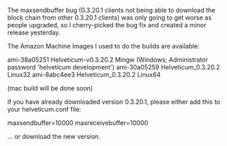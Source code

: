 The maxsendbuffer bug (0.3.20.1 clients not being able to download the block chain from other 0.3.20.1 clients) was only going to get
worse as people upgraded, so I cherry-picked the bug fix and created a minor release yesterday.

The Amazon Machine Images I used to do the builds are available:

  ami-38a05251   Helveticum-v0.3.20.2 Mingw    (Windows; Administrator password 'helveticum development')
  ami-30a05259   Helveticum_0.3.20.2 Linux32
  ami-8abc4ee3   Helveticum_0.3.20.2 Linux64

(mac build will be done soon)

If you have already downloaded version 0.3.20.1, please either add this to your helveticum.conf file:

  maxsendbuffer=10000
  maxreceivebuffer=10000

... or download the new version.
